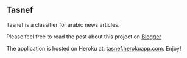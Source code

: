 Tasnef
------
Tasnef is a classifier for arabic news articles.

Please feel free to read the post about this project on [Blogger](http://othmanel.blogspot.com/2015/05/tasnef-arabic-news-articles-classifier.html)

The application is hosted on Heroku at: [tasnef.herokuapp.com](tasnef.herokuapp.com). Enjoy!